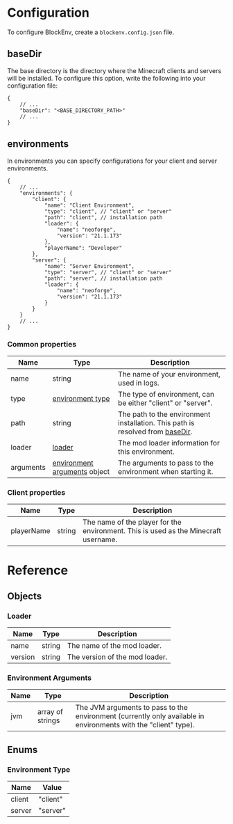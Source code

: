 # Configuration

To configure BlockEnv, create a `blockenv.config.json` file.

## baseDir

The base directory is the directory where the Minecraft clients and servers will be installed. To configure this option, write the following into your configuration file:

```json5
{
    // ...
    "baseDir": "<BASE_DIRECTORY_PATH>"
    // ...
}
```

## environments

In environments you can specify configurations for your client and server environments.

```json5
{
    // ...
    "environments": {
        "client": {
            "name": "Client Environment",
            "type": "client", // "client" or "server"
            "path": "client", // installation path
            "loader": {
                "name": "neoforge",
                "version": "21.1.173"
            },
            "playerName": "Developer"
        },
        "server": {
            "name": "Server Environment",
            "type": "server", // "client" or "server"
            "path": "server", // installation path
            "loader": {
                "name": "neoforge",
                "version": "21.1.173"
            }
        }
    }
    // ...
}
```

### Common properties

| Name      | Type                                                   | Description                                                                               |
|-----------|--------------------------------------------------------|-------------------------------------------------------------------------------------------|
| name      | string                                                 | The name of your environment, used in logs.                                               |
| type      | [environment type](#environment-type)                  | The type of environment, can be either "client" or "server".                              |
| path      | string                                                 | The path to the environment installation. This path is resolved from [baseDir](#basedir). |
| loader    | [loader](#loader)                                      | The mod loader information for this environment.                                          |
| arguments | [environment arguments](#environment-arguments) object | The arguments to pass to the environment when starting it.                                |

### Client properties

| Name       | Type   | Description                                                                         |
|------------|--------|-------------------------------------------------------------------------------------|
| playerName | string | The name of the player for the environment. This is used as the Minecraft username. |

# Reference

## Objects

### Loader

| Name    | Type   | Description                    |
|---------|--------|--------------------------------|
| name    | string | The name of the mod loader.    |
| version | string | The version of the mod loader. |

### Environment Arguments

| Name  | Type             | Description                                                                                                     |
|-------|------------------|-----------------------------------------------------------------------------------------------------------------|
| jvm   | array of strings | The JVM arguments to pass to the environment (currently only available in environments with the "client" type). |

## Enums

### Environment Type

| Name   | Value    |
|--------|----------|
| client | "client" |
| server | "server" |

